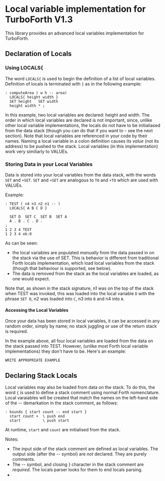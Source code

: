 # Local variable implementation for TurboForth V1.3
This library provides an advanced local variables implementation for TurboForth.

## Declaration of Locals

### Using LOCALS{

The word `LOCALS{` is used to begin the definition of a list of local variables. Definition of locals is terminated with `}` as in the following example:

```
: computeArea ( w h -- area)
  LOCALS{ height width } 
  SET height   SET width
  height width * ;
```

In this example, two local variables are declared: height and width. The order in which local variables are declared is not important, since, unlike other local variable implementations, the locals do not have to be initialiased from the data stack (though you can do that if you want to - see the next section). Note that local variables are referenced in your code by their names. Naming a local variable in a colon definition causes its *value* (not its address) to be pushed to the stack. Local variables (in this implementation) work very similiarly to VALUEs.

### Storing Data in your Local Variables
Data is stored into your local variables from the data stack, with the words `SET` and `+SET`. `SET` and `+SET` are analogous to `TO` and `+TO` which are used with VALUEs.

Example:

```
: TEST ( n4 n3 n2 n1 -- ) 
  LOCALS{ A B C D }

  SET D  SET C  SET B  SET A
  A . B . C . D .
;
1 2 3 4 TEST
1 2 3 4 ok:0
```

As can be seen:
* the local variables are populated _manually_ from the data passed in on the stack via the use of SET. This is behavior is different from traditional Forth locals implementation, which load local variables from the stack (though that behaviour is supported, see below).
* The data is removed from the stack as the local variables are loaded, as one would expect.

Note that, as shown in the stack signature, n1 was on the top of the stack when TEST was invoked, this was loaded into the local variable `D` with the phrase `SET D`, n2 was loaded into `C`, n3 into `B` and n4 into `A`.

#### Accessing the Local Variables
Once your data has been stored in local variables, it can be accessed in any random order, simply by name; no stack juggling or use of the return stack is required.

In the example above, all four local variables are loaded from the data on the stack passed into TEST. However, (unlike most Forth local variable implementations) they don't have to be. Here's an example:

```
WRITE APPROPRIATE EXAMPLE
```

## Declaring Stack Locals

Local variables may also be loaded from data on the stack. To do this, the word `{` is used to define a stack comment using normal Forth nomenclature. Local varaiables will be created that match the names on the left-hand side of the -- demarkation in the stack comment, as follows:

```
: bounds { start count -- end start }
  start count +  \ push end
  start          \ push start
```

At runtime, `start` and `count` are initialised from the stack.

Notes:

* The input side of the stack comment are defined as local variables. The output side (after the -- symbol) are _not_ declared. They are purely comments.
* The -- symbol, and closing } character in the stack comment are *required*. The locals parser looks for them to end locals parsing.
* 
